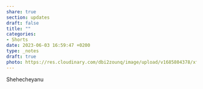 ```yaml
---
share: true
section: updates
draft: false
title: ""
categories:
- Shorts
date: 2023-06-03 16:59:47 +0200
type: _notes
draft: true
photo: https://res.cloudinary.com/dbi2zounq/image/upload/v1685804378/xff6yhpiffezt3i2u1zr.jpg
---
```


Shehecheyanu
